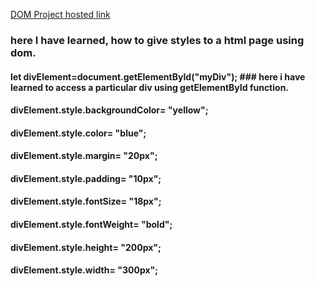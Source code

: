 [DOM Project hosted link](https://ratnakargiri973.github.io/DOM-Project/)
### here I have learned, how to give styles to a html page using dom.
#### let divElement=document.getElementById("myDiv");  ### here i have learned to access a particular div using getElementById function.
#### divElement.style.backgroundColor= "yellow";
#### divElement.style.color= "blue";
#### divElement.style.margin= "20px";
#### divElement.style.padding= "10px";
#### divElement.style.fontSize= "18px";
#### divElement.style.fontWeight= "bold";
#### divElement.style.height= "200px";
#### divElement.style.width= "300px";
